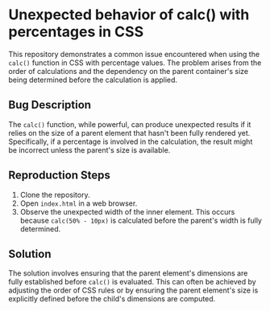 # Unexpected behavior of calc() with percentages in CSS
This repository demonstrates a common issue encountered when using the `calc()` function in CSS with percentage values.  The problem arises from the order of calculations and the dependency on the parent container's size being determined before the calculation is applied.

## Bug Description
The `calc()` function, while powerful, can produce unexpected results if it relies on the size of a parent element that hasn't been fully rendered yet. Specifically, if a percentage is involved in the calculation, the result might be incorrect unless the parent's size is available.

## Reproduction Steps
1. Clone the repository.
2. Open `index.html` in a web browser.
3. Observe the unexpected width of the inner element. This occurs because `calc(50% - 10px)` is calculated before the parent's width is fully determined.

## Solution
The solution involves ensuring that the parent element's dimensions are fully established before `calc()` is evaluated. This can often be achieved by adjusting the order of CSS rules or by ensuring the parent element's size is explicitly defined before the child's dimensions are computed.